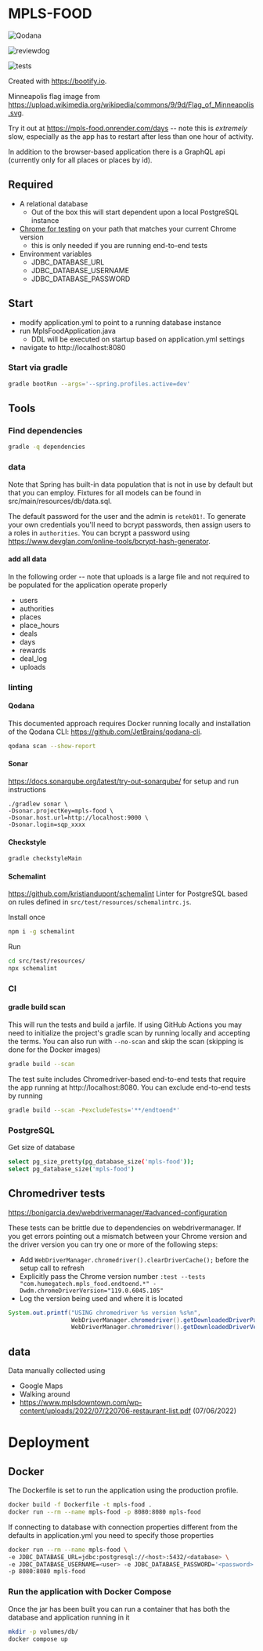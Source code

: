 # MPLS-FOOD
![Qodana](https://github.com/eebbesen/mpls-food/actions/workflows/code_quality.yml/badge.svg)

![reviewdog](https://github.com/eebbesen/mpls-food/actions/workflows/reviewdog.yml/badge.svg)

![tests](https://github.com/eebbesen/mpls-food/actions/workflows/test.yml/badge.svg)


Created with https://bootify.io.

Minneapolis flag image from https://upload.wikimedia.org/wikipedia/commons/9/9d/Flag_of_Minneapolis.svg.

Try it out at https://mpls-food.onrender.com/days -- note this is _extremely_ slow, especially as the app has to restart
after less than one hour of activity.

In addition to the browser-based application there is a GraphQL api (currently only for all places or places by id).

## Required

* A relational database
    * Out of the box this will start dependent upon a local PostgreSQL instance
* [Chrome for testing](https://googlechromelabs.github.io/chrome-for-testing/#stable) on your path that matches your
  current Chrome version
    * this is only needed if you are running end-to-end tests
* Environment variables
    * JDBC_DATABASE_URL
    * JDBC_DATABASE_USERNAME
    * JDBC_DATABASE_PASSWORD

## Start

* modify application.yml to point to a running database instance
* run MplsFoodApplication.java
    * DDL will be executed on startup based on application.yml settings
* navigate to http://localhost:8080

### Start via gradle

```bash
gradle bootRun --args='--spring.profiles.active=dev'
```

## Tools

### Find dependencies

```bash
gradle -q dependencies
```

### data

Note that Spring has built-in data population that is not in use by default but that you can employ. Fixtures for all
models can be found in src/main/resources/db/data.sql.

The default password for the user and the admin is `retek01!`. To generate your own credentials you'll need to bcrypt
passwords, then assign users to a roles in `authorities`. You can bcrypt a password
using https://www.devglan.com/online-tools/bcrypt-hash-generator.

#### add all data

In the following order -- note that uploads is a large file and not required 
to be populated for the application operate properly 

* users
* authorities
* places
* place_hours
* deals
* days
* rewards
* deal_log
* uploads

### linting

#### Qodana

This documented approach requires Docker running locally and installation of the Qodana
CLI: https://github.com/JetBrains/qodana-cli.

```bash
qodana scan --show-report
```

#### Sonar

https://docs.sonarqube.org/latest/try-out-sonarqube/ for setup and run instructions

```
./gradlew sonar \
-Dsonar.projectKey=mpls-food \
-Dsonar.host.url=http://localhost:9000 \
-Dsonar.login=sqp_xxxx
```

#### Checkstyle

```bash
gradle checkstyleMain
```

#### Schemalint

https://github.com/kristiandupont/schemalint
Linter for PostgreSQL based on rules defined in `src/test/resources/schemalintrc.js`.

Install once

```bash
npm i -g schemalint
```

Run

```bash
cd src/test/resources/
npx schemalint
```

### CI

#### gradle build scan

This will run the tests and build a jarfile.
If using GitHub Actions you may need to initialize the project's gradle scan by running locally and accepting the terms.
You can also run with `--no-scan` and skip the scan (skipping is done for the Docker images)

```bash
gradle build --scan
```

The test suite includes Chromedriver-based end-to-end tests that require the app running at http://localhost:8080. You
can exclude end-to-end tests by running

```bash
gradle build --scan -PexcludeTests='**/endtoend*'
```

### PostgreSQL

Get size of database

```bash
select pg_size_pretty(pg_database_size('mpls-food'));
select pg_database_size('mpls-food')
```

## Chromedriver tests

https://bonigarcia.dev/webdrivermanager/#advanced-configuration

These tests can be brittle due to dependencies on webdrivermanager.
If you get errors pointing out a mismatch between your Chrome version and the driver version you can try one or more of
the following steps:

* Add `WebDriverManager.chromedriver().clearDriverCache();` before the setup call to refresh
* Explicitly pass the Chrome version
  number `:test --tests "com.humegatech.mpls_food.endtoend.*" -Dwdm.chromeDriverVersion="119.0.6045.105"`
* Log the version being used and where it is located

```java
System.out.printf("USING chromedriver %s version %s%n",
                  WebDriverManager.chromedriver().getDownloadedDriverPath(),
                  WebDriverManager.chromedriver().getDownloadedDriverVersion());
```

## data

Data manually collected using

* Google Maps
* Walking around
* https://www.mplsdowntown.com/wp-content/uploads/2022/07/220706-restaurant-list.pdf (07/06/2022)

# Deployment

## Docker

The Dockerfile is set to run the application using the production profile.

```bash
docker build -f Dockerfile -t mpls-food .
docker run --rm --name mpls-food -p 8080:8080 mpls-food
```

If connecting to database with connection properties different from the defaults in application.yml you need to specify
those properties

```bash
docker run --rm --name mpls-food \
-e JDBC_DATABASE_URL=jdbc:postgresql://<host>:5432/<database> \
-e JDBC_DATABASE_USERNAME=<user> -e JDBC_DATABASE_PASSWORD='<password>' \
-p 8080:8080 mpls-food
```

### Run the application with Docker Compose

Once the jar has been built you can run a container that has both the database and application running in it

```bash
mkdir -p volumes/db/
docker compose up
```
 